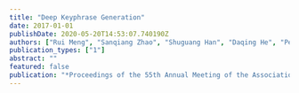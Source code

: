 ```yaml
---
title: "Deep Keyphrase Generation"
date: 2017-01-01
publishDate: 2020-05-20T14:53:07.740190Z
authors: ["Rui Meng", "Sanqiang Zhao", "Shuguang Han", "Daqing He", "Peter Brusilovsky", "Yu Chi"]
publication_types: ["1"]
abstract: ""
featured: false
publication: "*Proceedings of the 55th Annual Meeting of the Association for Computational Linguistics (Volume 1: Long Papers)*"
---
```


